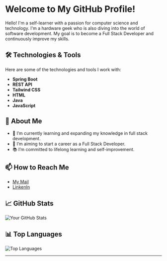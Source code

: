 # Welcome to My GitHub Profile!

Hello! I'm a self-learner with a passion for computer science and technology. I'm a hardware geek who is also diving into the world of software development. My goal is to become a Full Stack Developer and continuously improve my skills.

## 🛠️ Technologies & Tools

Here are some of the technologies and tools I work with:

- **Spring Boot**
- **REST API**
- **Tailwind CSS**
- **HTML**
- **Java**
- **JavaScript**

## 🚀 About Me

- 🌱 I’m currently learning and expanding my knowledge in full stack development.
- 💼 I’m aiming to start a career as a Full Stack Developer.
- 📚 I’m committed to lifelong learning and self-improvement.

## 📫 How to Reach Me

- [My Mail](mailto:omerfaruk38baran@gmail.com)
- [LinkenIn](https://www.linkedin.com/in/%C3%B6mer-faruk-baran-890074b3/)
  

## 📈 GitHub Stats

![Your GitHub Stats](https://github-readme-stats.vercel.app/api?username=yourusername&show_icons=true&theme=radical)

## 📊 Top Languages

![Top Languages](https://github-readme-stats.vercel.app/api/top-langs/?username=yourusername&layout=compact&theme=radical)

---

